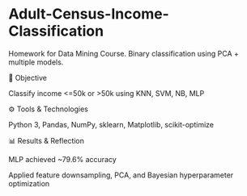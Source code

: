 # Adult-Census-Income-Classification
Homework for Data Mining Course. Binary classification using PCA + multiple models.

🎯 Objective

Classify income <=50k or >50k using KNN, SVM, NB, MLP

⚙️ Tools & Technologies

Python 3, Pandas, NumPy, sklearn, Matplotlib, scikit-optimize

📊 Results & Reflection

MLP achieved ~79.6% accuracy

Applied feature downsampling, PCA, and Bayesian hyperparameter optimization
